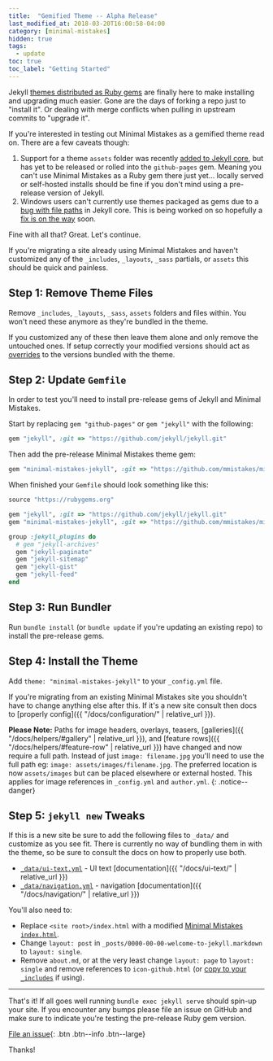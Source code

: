 ```yaml
---
title:  "Gemified Theme -- Alpha Release"
last_modified_at: 2018-03-20T16:00:58-04:00
category: [minimal-mistakes]
hidden: true
tags:
  - update
toc: true
toc_label: "Getting Started"
---
```


Jekyll [themes distributed as Ruby gems](http://jekyllrb.com/docs/themes/) are finally here to make installing and upgrading much easier. Gone are the days of forking a repo just to "install it". Or dealing with merge conflicts when pulling in upstream commits to "upgrade it".

If you're interested in testing out Minimal Mistakes as a gemified theme read on. There are a few caveats though:

1. Support for a theme `assets` folder was recently [added to Jekyll core](https://github.com/jekyll/jekyll/pull/5364), but has yet to be released or rolled into the `github-pages` gem. Meaning you can't use Minimal Mistakes as a Ruby gem there just yet... locally served or self-hosted installs should be fine if you don't mind using a pre-release version of Jekyll. 
2. Windows users can't currently use themes packaged as gems due to a [bug with file paths](https://github.com/jekyll/jekyll/issues/5192) in Jekyll core. This is being worked on so hopefully a [fix is on the way](https://github.com/jekyll/jekyll/pull/5256) soon.

Fine with all that? Great. Let's continue.

If you're migrating a site already using Minimal Mistakes and haven't customized any of the `_includes`, `_layouts`, `_sass` partials, or `assets` this should be quick and painless.

## Step 1: Remove Theme Files 

Remove `_includes`, `_layouts`, `_sass`, `assets` folders and files within. You won't need these anymore as they're bundled in the theme.

If you customized any of these then leave them alone and only remove the untouched ones. If setup correctly your modified versions should act as [overrides](http://jekyllrb.com/docs/themes/#overriding-theme-defaults) to the versions bundled with the theme.

## Step 2: Update `Gemfile`

In order to test you'll need to install pre-release gems of Jekyll and Minimal Mistakes.

Start by replacing `gem "github-pages"` or `gem "jekyll"` with the following:

```ruby
gem "jekyll", :git => "https://github.com/jekyll/jekyll.git"
```

Then add the pre-release Minimal Mistakes theme gem: 

```ruby
gem "minimal-mistakes-jekyll", :git => "https://github.com/mmistakes/minimal-mistakes.git", :branch => "feature/theme-gem"`
```

When finished your `Gemfile` should look something like this:

```ruby
source "https://rubygems.org"

gem "jekyll", :git => "https://github.com/jekyll/jekyll.git"
gem "minimal-mistakes-jekyll", :git => "https://github.com/mmistakes/minimal-mistakes.git", :branch => "feature/theme-gem"

group :jekyll_plugins do
  # gem "jekyll-archives"
  gem "jekyll-paginate"
  gem "jekyll-sitemap"
  gem "jekyll-gist"
  gem "jekyll-feed"
end
```

## Step 3: Run Bundler

Run `bundle install` (or `bundle update` if you're updating an existing repo) to install the pre-release gems.

## Step 4: Install the Theme

Add `theme: "minimal-mistakes-jekyll"` to your `_config.yml` file.

If you're migrating from an existing Minimal Mistakes site you shouldn't have to change anything else after this. If it's a new site consult then docs to [properly config]({{ "/docs/configuration/" | relative_url }}).

**Please Note:** Paths for image headers, overlays, teasers, [galleries]({{ "/docs/helpers/#gallery" | relative_url }}), and [feature rows]({{ "/docs/helpers/#feature-row" | relative_url }}) have changed and now require a full path. Instead of just `image: filename.jpg` you'll need to use the full path eg: `image: assets/images/filename.jpg`. The preferred location is now `assets/images` but can be placed elsewhere or external hosted. This applies for image references in `_config.yml` and `author.yml`.
{: .notice--danger}

## Step 5: `jekyll new` Tweaks

If this is a new site be sure to add the following files to `_data/` and customize as you see fit. There is currently no way of bundling them in with the theme, so be sure to consult the docs on how to properly use both.

- [`_data/ui-text.yml`](https://github.com/mmistakes/minimal-mistakes/blob/master/_data/ui-text.yml) - UI text [documentation]({{ "/docs/ui-text/" | relative_url }})
- [`_data/navigation.yml`](https://github.com/mmistakes/minimal-mistakes/blob/master/_data/navigation.yml) - navigation [documentation]({{ "/docs/navigation/" | relative_url }})

You'll also need to: 

- Replace `<site root>/index.html` with a modified [Minimal Mistakes `index.html`](https://github.com/mmistakes/minimal-mistakes/blob/master/index.html).
- Change `layout: post` in `_posts/0000-00-00-welcome-to-jekyll.markdown` to `layout: single`.
- Remove `about.md`, or at the very least change `layout: page` to `layout: single` and remove references to `icon-github.html` (or [copy to your `_includes`](https://github.com/jekyll/minima/tree/master/_includes) if using).

---

That's it! If all goes well running `bundle exec jekyll serve` should spin-up your site. If you encounter any bumps please file an issue on GitHub and make sure to indicate you're testing the pre-release Ruby gem version.

[File an issue](https://github.com/mmistakes/minimal-mistakes/issues/new){: .btn .btn--info .btn--large}

Thanks!
<!--stackedit_data:
eyJoaXN0b3J5IjpbLTgxNjg2MDQzM119
-->
